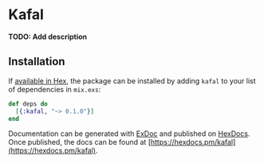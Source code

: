 # Kafal

**TODO: Add description**

## Installation

If [available in Hex](https://hex.pm/docs/publish), the package can be installed
by adding `kafal` to your list of dependencies in `mix.exs`:

```elixir
def deps do
  [{:kafal, "~> 0.1.0"}]
end
```

Documentation can be generated with [ExDoc](https://github.com/elixir-lang/ex_doc)
and published on [HexDocs](https://hexdocs.pm). Once published, the docs can
be found at [https://hexdocs.pm/kafal](https://hexdocs.pm/kafal).

